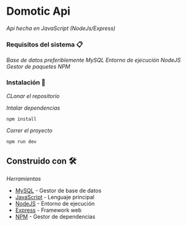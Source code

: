 # Domotic Api

_Api hecha en JavaScript (NodeJs/Express)_

### Requisitos del sistema 📋

_Base de datos preferiblemente MySQL_
_Entorno de ejecución NodeJS_
_Gestor de paquetes NPM_

### Instalación 🔧

_CLonar el repositorio_

_Intalar dependencias_

```
npm install
```

_Correr el proyecto_

```
npm run dev
```

## Construido con 🛠️

_Herramientas_

* [MySQL](https://www.mysql.com/) - Gestor de base de datos
* [JavaScript](https://developer.mozilla.org/es/docs/Web/JavaScript) - Lenguaje principal
* [NodeJS](https://nodejs.org/es/) - Entorno de ejecución
* [Express](https://expressjs.com/es/) - Framework web
* [NPM](https://www.npmjs.com/) - Gestor de dependencias
